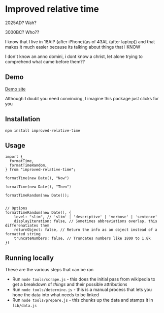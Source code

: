 # Improved relative time

2025AD? Wah?

3000BC? Who??

I know that I live in 18AiP (after iPhone)(as of 43AL (after laptop)) and that makes it much easier because its talking about things that I KNOW

I don't know an anno domini, i dont know a christ, let alone trying to comprehend what came before them??

## Demo

[Demo site](https://relative-time.jthaw.club)

Although I doubt you need convincing, I imagine this package just clicks for you

## Installation

```
npm install improved-relative-time
```

## Usage

```
import {
  formatTime,
  formatTimeRandom,
} from "improved-relative-time";

formatTime(new Date(), "Now")

formatTime(new Date(), "Then")

formatTimeRandom(new Date());


// Options
formatTimeRandom(new Date(), {
    level: "slim", // 'slim' | 'descriptive' | 'verbose' | 'sentence'
    displayIteration: false, // Sometimes abbreviations overlap, this differenatiates them
    returnObject: false, // Return the info as an object instead of a formatted string
    truncateNumbers: false, // Truncates numbers like 1800 to 1.8k
})

```

## Running locally

These are the various steps that can be ran

- Run `node tools/scrape.js` - this does the initial pass from wikipedia to get a breakdown of _things_ and their possible attributions
- Run `node tools/determine.js` - this is a manual process that lets you hone the data into what needs to be linked
- Run `node tools/prepare.js` - this chunks up the data and stamps it in `lib/data.js`
